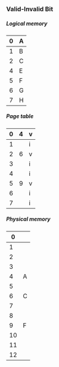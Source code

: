 ### Valid-Invalid Bit
##### Logical memory
| 0 | A |
| ---- | ---- |
| 1 | B |
| 2 | C |
| 4 | E |
| 5 | F |
| 6 | G |
| 7 | H |
##### Page table
| 0 | 4 | v |
| ---- | ---- | ---- |
| 1 |  | i |
| 2 | 6 | v |
| 3 |  | i |
| 4 |  | i |
| 5 | 9 | v |
| 6 |  | i |
| 7 |  | i |
##### Physical memory
| 0 |  |
| ---- | ---- |
| 1 |  |
| 2 |  |
| 3 |  |
| 4 | A |
| 5 |  |
| 6 | C |
| 7 |  |
| 8 |  |
| 9 | F |
| 10 |  |
| 11 |  |
| 12 |  |
